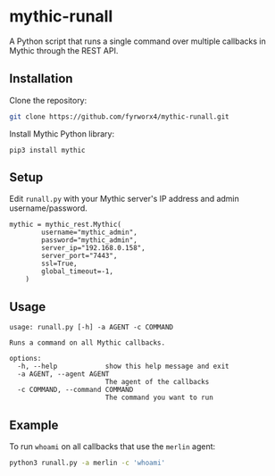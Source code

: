 # mythic-runall

A Python script that runs a single command over multiple callbacks in Mythic through the REST API.

## Installation
Clone the repository:
```bash
git clone https://github.com/fyrworx4/mythic-runall.git
```
Install Mythic Python library:
```
pip3 install mythic
```

## Setup

Edit `runall.py` with your Mythic server's IP address and admin username/password.

```
mythic = mythic_rest.Mythic(
        username="mythic_admin",
        password="mythic_admin",
        server_ip="192.168.0.158",
        server_port="7443",
        ssl=True,
        global_timeout=-1,
    )
```

## Usage

```
usage: runall.py [-h] -a AGENT -c COMMAND

Runs a command on all Mythic callbacks.

options:
  -h, --help            show this help message and exit
  -a AGENT, --agent AGENT
                        The agent of the callbacks
  -c COMMAND, --command COMMAND
                        The command you want to run
```

## Example

To run `whoami` on all callbacks that use the `merlin` agent:
```bash
python3 runall.py -a merlin -c 'whoami'
```